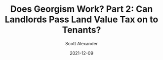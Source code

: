 ---
layout: podcast
title: "Does Georgism Work? Part 2: Can Landlords Pass Land Value Tax on to Tenants?"
author: Scott Alexander
description: https://astralcodexten.substack.com/p/does-georgism-work-part-2-can-landlords
date: 2021-12-09
length: 7962208
duration: 1990
guid: does-georgism-work-part-2-can-landlords
---
